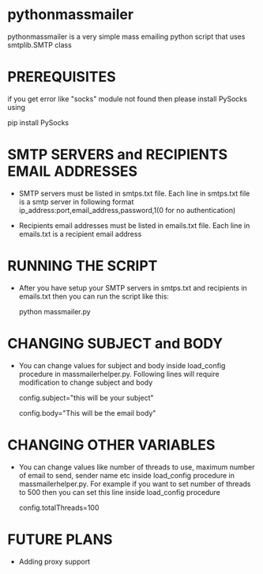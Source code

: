 # pythonmassmailer

pythonmassmailer is a very simple mass emailing python script that uses smtplib.SMTP class

PREREQUISITES
=============
if you get error like "socks" module not found then please install PySocks using

pip install PySocks

SMTP SERVERS and RECIPIENTS EMAIL ADDRESSES
===========================================
- SMTP servers must be listed in smtps.txt file. Each line in smtps.txt file is a smtp server in following format
ip_address:port,email_address,password,1(0 for no authentication)

- Recipients email addresses must be listed in emails.txt file. Each line in emails.txt is a recipient email address

RUNNING THE SCRIPT
==================
- After you have setup your SMTP servers in smtps.txt and recipients in emails.txt then you can run the script like this:

  python massmailer.py
  
CHANGING SUBJECT and BODY
=========================
- You can change values for subject and body inside load_config procedure in massmailerhelper.py. Following lines will require modification to change subject and body

  config.subject="this will be your subject"
  
  config.body="This will be the email body"

CHANGING OTHER VARIABLES
========================
- You can change values like number of threads to use, maximum number of email to send, sender name etc inside load_config procedure in massmailerhelper.py. For example if you want to set number of threads to 500 then you can set this line inside load_config procedure

  config.totalThreads=100
  
FUTURE PLANS
============
- Adding proxy support
